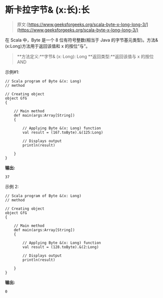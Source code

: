 # 斯卡拉字节& (x:长):长

> 原文:[https://www.geeksforgeeks.org/scala-byte-x-long-long-3/](https://www.geeksforgeeks.org/scala-byte-x-long-long-3/)

在 Scala 中，Byte 是一个 8 位有符号整数(相当于 Java 的字节基元类型)。方法&(x:Long)方法用于返回该值和 x 的按位“与”。

> **方法定义:**字节& (x: Long): Long
> **返回类型:**返回该值与 x 的按位 AND

示例#1:

```
// Scala program of Byte &(x: Long)
// method 

// Creating object 
object GfG 
{ 

    // Main method 
    def main(args:Array[String]) 
    { 

        // Applying Byte &(x: Long) function 
        val result = (167.toByte).&(125:Long) 

        // Displays output 
        println(result) 

    } 
} 
```

**输出:**

```
37
```

示例 2:

```
// Scala program of Byte &(x: Long)
// method 

// Creating object 
object GfG 
{ 

    // Main method 
    def main(args:Array[String]) 
    { 

        // Applying Byte &(x: Long) function 
        val result = (128.toByte).&(2:Long) 

        // Displays output 
        println(result) 

    } 
} 
```

**输出:**

```
0
```
